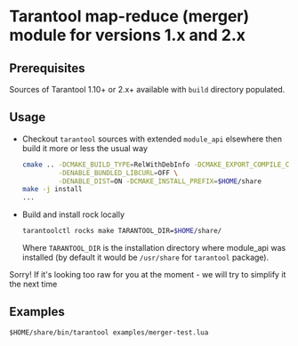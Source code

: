 # Tarantool map-reduce (merger) module for versions 1.x and 2.x


## Prerequisites

Sources of Tarantool 1.10+ or 2.x+ available with `build` directory populated.

## Usage

* Checkout `tarantool` sources with extended `module_api` elsewhere then build it more or less the usual way

    ```bash
    cmake .. -DCMAKE_BUILD_TYPE=RelWithDebInfo -DCMAKE_EXPORT_COMPILE_COMMANDS=ON \
             -DENABLE_BUNDLED_LIBCURL=OFF \
             -DENABLE_DIST=ON -DCMAKE_INSTALL_PREFIX=$HOME/share
    make -j install
    ...
    ```

* Build and install rock locally

    ```bash
    tarantoolctl rocks make TARANTOOL_DIR=$HOME/share/
    ```
    
   Where `TARANTOOL_DIR` is the installation directory where module_api was installed (by default it would be `/usr/share` 
   for `tarantool` package).


Sorry! If it's looking too raw for you at the moment - we will try to simplify 
it the next time

## Examples

```
$HOME/share/bin/tarantool examples/merger-test.lua
```
